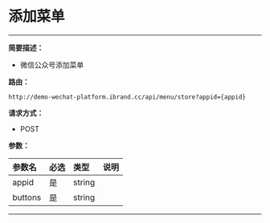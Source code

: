
# 添加菜单
 ****

**简要描述：**


- 微信公众号添加菜单


**路由：**

```
http://demo-wechat-platform.ibrand.cc/api/menu/store?appid={appid}

```
**请求方式：**
- POST

**参数：**

|参数名|必选|类型|说明|
|:----    |:---|:----- |-----   |
|appid |是  |string |  |
|buttons |是 |string | |  

 ****



